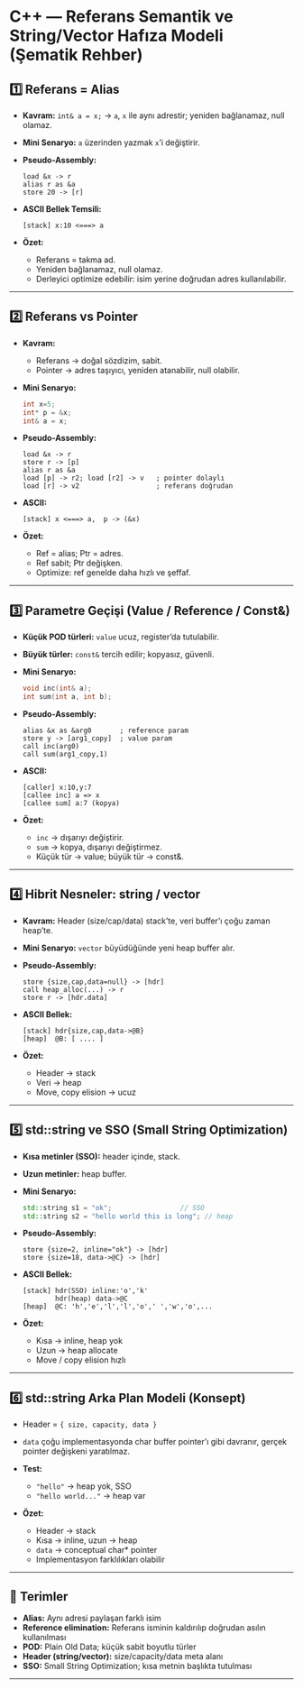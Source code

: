 # C++ — Referans Semantik ve String/Vector Hafıza Modeli (Şematik Rehber)

## 1️⃣ Referans = Alias

* **Kavram:** `int& a = x;` → `a`, `x` ile aynı adrestir; yeniden bağlanamaz, null olamaz.
* **Mini Senaryo:** `a` üzerinden yazmak `x`’i değiştirir.
* **Pseudo-Assembly:**

  ```
  load &x -> r
  alias r as &a
  store 20 -> [r]
  ```
* **ASCII Bellek Temsili:**

  ```
  [stack] x:10 <===> a
  ```
* **Özet:**

  * Referans = takma ad.
  * Yeniden bağlanamaz, null olamaz.
  * Derleyici optimize edebilir: isim yerine doğrudan adres kullanılabilir.

---

## 2️⃣ Referans vs Pointer

* **Kavram:**

  * Referans → doğal sözdizim, sabit.
  * Pointer → adres taşıyıcı, yeniden atanabilir, null olabilir.
* **Mini Senaryo:**

  ```cpp
  int x=5; 
  int* p = &x; 
  int& a = x;
  ```
* **Pseudo-Assembly:**

  ```
  load &x -> r
  store r -> [p]
  alias r as &a
  load [p] -> r2; load [r2] -> v   ; pointer dolaylı
  load [r] -> v2                   ; referans doğrudan
  ```
* **ASCII:**

  ```
  [stack] x <===> a,  p -> (&x)
  ```
* **Özet:**

  * Ref = alias; Ptr = adres.
  * Ref sabit; Ptr değişken.
  * Optimize: ref genelde daha hızlı ve şeffaf.

---

## 3️⃣ Parametre Geçişi (Value / Reference / Const&)

* **Küçük POD türleri:** `value` ucuz, register’da tutulabilir.
* **Büyük türler:** `const&` tercih edilir; kopyasız, güvenli.
* **Mini Senaryo:**

  ```cpp
  void inc(int& a);
  int sum(int a, int b);
  ```
* **Pseudo-Assembly:**

  ```
  alias &x as &arg0       ; reference param
  store y -> [arg1_copy]  ; value param
  call inc(arg0)
  call sum(arg1_copy,1)
  ```
* **ASCII:**

  ```
  [caller] x:10,y:7
  [callee inc] a => x
  [callee sum] a:7 (kopya)
  ```
* **Özet:**

  * `inc` → dışarıyı değiştirir.
  * `sum` → kopya, dışarıyı değiştirmez.
  * Küçük tür → value; büyük tür → const&.

---

## 4️⃣ Hibrit Nesneler: string / vector

* **Kavram:** Header (size/cap/data) stack’te, veri buffer’ı çoğu zaman heap’te.
* **Mini Senaryo:** `vector` büyüdüğünde yeni heap buffer alır.
* **Pseudo-Assembly:**

  ```
  store {size,cap,data=null} -> [hdr]
  call heap_alloc(...) -> r
  store r -> [hdr.data]
  ```
* **ASCII Bellek:**

  ```
  [stack] hdr{size,cap,data->@B}
  [heap]  @B: [ .... ]
  ```
* **Özet:**

  * Header → stack
  * Veri → heap
  * Move, copy elision → ucuz

---

## 5️⃣ std::string ve SSO (Small String Optimization)

* **Kısa metinler (SSO):** header içinde, stack.
* **Uzun metinler:** heap buffer.
* **Mini Senaryo:**

  ```cpp
  std::string s1 = "ok";                 // SSO
  std::string s2 = "hello world this is long"; // heap
  ```
* **Pseudo-Assembly:**

  ```
  store {size=2, inline="ok"} -> [hdr]
  store {size=18, data->@C} -> [hdr]
  ```
* **ASCII Bellek:**

  ```
  [stack] hdr(SSO) inline:'o','k'
          hdr(heap) data->@C
  [heap]  @C: 'h','e','l','l','o',' ','w','o',...
  ```
* **Özet:**

  * Kısa → inline, heap yok
  * Uzun → heap allocate
  * Move / copy elision hızlı

---

## 6️⃣ std::string Arka Plan Modeli (Konsept)

* Header = `{ size, capacity, data }`
* `data` çoğu implementasyonda char buffer pointer’ı gibi davranır, gerçek pointer değişkeni yaratılmaz.
* **Test:**

  * `"hello"` → heap yok, SSO
  * `"hello world..."` → heap var
* **Özet:**

  * Header → stack
  * Kısa → inline, uzun → heap
  * `data` → conceptual char\* pointer
  * Implementasyon farklılıkları olabilir

---

## 🔑 Terimler

* **Alias:** Aynı adresi paylaşan farklı isim
* **Reference elimination:** Referans isminin kaldırılıp doğrudan asılın kullanılması
* **POD:** Plain Old Data; küçük sabit boyutlu türler
* **Header (string/vector):** size/capacity/data meta alanı
* **SSO:** Small String Optimization; kısa metnin başlıkta tutulması

---

